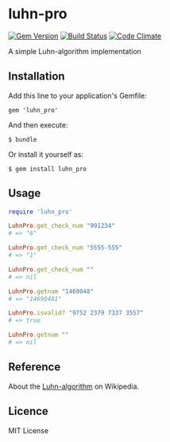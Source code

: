 # luhn-pro

[![Gem Version](https://badge.fury.io/rb/luhn_pro.svg)](http://badge.fury.io/rb/luhn_pro)
[![Build Status](https://travis-ci.org/gabulyaz/luhn_pro.svg?branch=master)](https://travis-ci.org/gabulyaz/luhn_pro)
[![Code Climate](https://codeclimate.com/github/gabulyaz/luhn_pro/badges/gpa.svg)](https://codeclimate.com/github/gabulyaz/luhn_pro)

A simple Luhn-algorithm implementation

## Installation

Add this line to your application's Gemfile:

    gem 'luhn_pro'

And then execute:

    $ bundle

Or install it yourself as:

    $ gem install luhn_pro

## Usage

``` ruby
require 'luhn_pro'

LuhnPro.get_check_num "991234"
# => "6"

LuhnPro.get_check_num "5555-555"
# => "1"

LuhnPro.get_check_num ""
# => nil 

LuhnPro.getnum "1469048"
# => "14690481"

LuhnPro.isvalid? "9752 2379 7337 3557"
# => true

LuhnPro.getnum ""
# => nil
```

## Reference

About the [Luhn-algorithm](http://en.wikipedia.org/wiki/Luhn_algorithm) on Wikipedia.

## Licence

MIT License